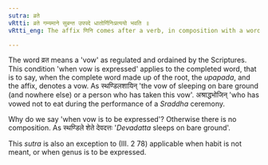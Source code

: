 ```yaml
---
sutra: व्रते
vRtti: व्रते गम्यमाने सुबन्त उपपदे धातोर्णिनिःप्रत्ययो भवति ॥
vRtti_eng: The affix णिनि comes after a verb, in composition with a word ending in a case-affix.

---
```

The word व्रत means a 'vow' as regulated and ordained by the Scriptures. This condition 'when vow is expressed' applies to the completed word, that is to say, when the complete word made up of the root, the _upapada_, and the affix, denotes a vow. As स्थण्डिलशायिन् 'the vow of sleeping on bare ground (and nowhere else) or a person who has taken this vow'. अश्राद्धभोजिन् 'who has vowed not to eat during the performance of a _Sraddha_ ceremony.

Why do we say 'when vow is to be expressed'? Otherwise there is no composition. As स्थण्डिले शेते देवदत्तः '_Devadatta_ sleeps on bare ground'.

This _sutra_ is also an exception to (III. 2 78) applicable when habit is not meant, or when genus is to be expressed.